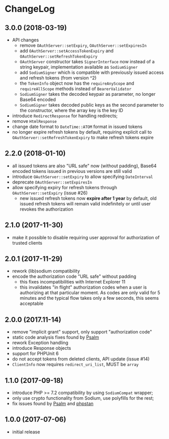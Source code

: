 # ChangeLog

## 3.0.0 (2018-03-19)
- API changes
  - remove `OAuthServer::setExpiry`, `OAuthServer::setExpiresIn`
  - add `OAuthServer::setAccessTokenExpiry` and 
    `OAuthServer::setRefreshTokenExpiry`
  - `OAuthServer` constructor takes `SignerInterface` now instead of a string
    keypair, implementation available as `SodiumSigner`
  - add `SodiumSigner` which is compatible with previously issued access and 
    refresh tokens (from version ^2)
  - the `TokenInfo` object now has the `requireAnyScope` and `requireAllScope` 
    methods instead of `BearerValidator`
  - `SodiumSigner` takes the decoded keypair as parameter, no longer Base64 
    encoded
  - `SodiumSigner` takes decoded public keys as the second parameter to the 
    constructor, where the array key is the key ID
- introduce `RedirectResponse` for handling redirects;
- remove `HtmlResponse`
- change date format to `DateTime::ATOM` format in issued tokens
- no longer expire refresh tokens by default, requiring explicit call to
  `OAuthServer::setRefreshTokenExpiry` to make refresh tokens expire

## 2.2.0 (2018-01-10)
- all issued tokens are also "URL safe" now (without padding), Base64 encoded 
  tokens issued in previous versions are still valid
- introduce `OAuthServer::setExpiry` to allow specifying `DateInterval`
- deprecate `OAuthServer::setExpiresIn`
- allow specifying expiry for refresh tokens through `OAuthServer::setExpiry` 
  (issue #26)
  - new issued refresh tokens now **expire after 1 year** by default, old 
    issued refresh tokens will remain valid indefinitely or until user revokes
    the authorization

## 2.1.0 (2017-11-30)
- make it possible to disable requiring user approval for authorization of
  trusted clients

## 2.0.1 (2017-11-29)
- rework (lib)sodium compatibility
- encode the authorization code "URL safe" without padding
  - this fixes incompatibilities with Internet Explorer 11
  - this invalidates "in flight" authorization codes when a user is 
    authorizing at that particular moment. As codes are only valid for 5 
    minutes and the typical flow takes only a few seconds, this seems
    acceptable

## 2.0.0 (2017.11-14)
- remove "implicit grant" support, only support "authorization code"
- static code analysis fixes found by [Psalm](https://github.com/vimeo/psalm)
- rework Exception handling
- introduce Response objects
- support for PHPUnit 6
- do not accept tokens from deleted clients, API update (issue #14)
- `ClientInfo` now requires `redirect_uri_list`, MUST be `array`

## 1.1.0 (2017-09-18)
- introduce PHP >= 7.2 compatibility by using `SodiumCompat` wrapper;
- only use crypto functionality from Sodium, use polyfills for the rest;
- fix issues found by [Psalm](https://getpsalm.org/) and 
  [phpstan](https://github.com/phpstan/phpstan)

## 1.0.0 (2017-07-06)
- initial release
